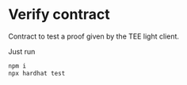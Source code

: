 # Verify contract

Contract to test a proof given by the TEE light client.

Just run

```bash
npm i
npx hardhat test
```

